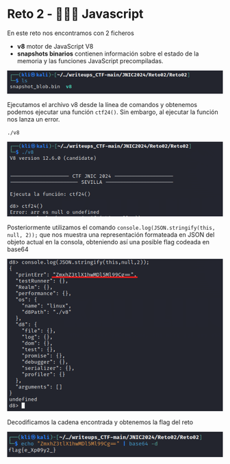 # Reto 2 - 👩🏼‍💻 Javascript
En este reto nos encontramos con 2 ficheros
- **v8** motor de JavaScript V8
- **snapshots binarios** contienen información sobre el estado de la memoria y las funciones JavaScript precompiladas.

<p align="center"> <img src="../../img/reto2-1.png" /> </p>

Ejecutamos el archivo v8 desde la línea de comandos y obtenemos podemos ejecutar una función ```ctf24()```. Sin embargo, al ejecutar la función nos lanza un error.
```
./v8
```
<p align="center"> <img src="../../img/reto2-2.png" /> </p>

Posteriormente utilizamos el comando ```console.log(JSON.stringify(this, null, 2));``` que nos muestra una representación formateada en JSON del objeto actual en la consola, obteniendo así una posible flag codeada en base64

<p align="center"> <img src="../../img/reto2-3.png" /> </p>

Decodificamos la cadena encontrada y obtenemos la flag del reto

<p align="center"> <img src="../../img/reto2-4.png" /> </p>
